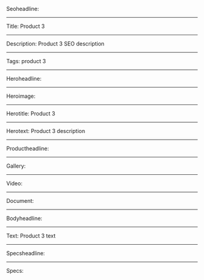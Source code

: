 Seoheadline: 

----

Title: Product 3

----

Description: Product 3 SEO description

----

Tags: product 3

----

Heroheadline: 

----

Heroimage: 

----

Herotitle: Product 3

----

Herotext: Product 3 description

----

Productheadline: 

----

Gallery: 

----

Video: 

----

Document: 

----

Bodyheadline: 

----

Text: Product 3 text

----

Specsheadline: 

----

Specs: 